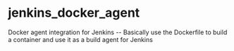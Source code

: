 # jenkins_docker_agent
Docker agent integration for Jenkins -- Basically use the Dockerfile to build a container and use it as a build agent for Jenkins
